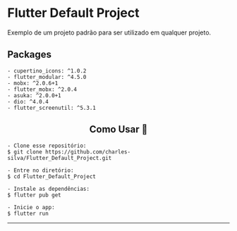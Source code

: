 # Flutter Default Project

Exemplo de um projeto padrão para ser utilizado em qualquer projeto.

## Packages

  ```
  - cupertino_icons: ^1.0.2
  - flutter_modular: ^4.5.0
  - mobx: ^2.0.6+1
  - flutter_mobx: ^2.0.4
  - asuka: ^2.0.0+1
  - dio: ^4.0.4
  - flutter_screenutil: ^5.3.1
  ```

<h2 align="center">Como Usar 🤔</h2>

   ```
   - Clone esse repositório:
   $ git clone https://github.com/charles-silva/Flutter_Default_Project.git

   - Entre no diretório:
   $ cd Flutter_Default_Project

   - Instale as dependências:
   $ flutter pub get

   - Inicie o app: 
   $ flutter run
   ```

---
